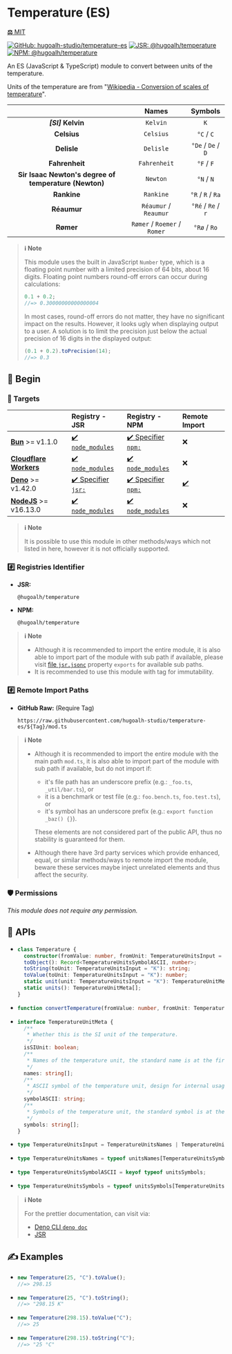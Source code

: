 # Temperature (ES)

[**⚖️** MIT](./LICENSE.md)

[![GitHub: hugoalh-studio/temperature-es](https://img.shields.io/github/v/release/hugoalh-studio/temperature-es?label=hugoalh-studio/temperature-es&labelColor=181717&logo=github&logoColor=ffffff&sort=semver&style=flat "GitHub: hugoalh-studio/temperature-es")](https://github.com/hugoalh-studio/temperature-es)
[![JSR: @hugoalh/temperature](https://img.shields.io/jsr/v/@hugoalh/temperature?label=@hugoalh/temperature&labelColor=F7DF1E&logo=jsr&logoColor=000000&style=flat "JSR: @hugoalh/temperature")](https://jsr.io/@hugoalh/temperature)
[![NPM: @hugoalh/temperature](https://img.shields.io/npm/v/@hugoalh/temperature?label=@hugoalh/temperature&labelColor=CB3837&logo=npm&logoColor=ffffff&style=flat "NPM: @hugoalh/temperature")](https://www.npmjs.com/package/@hugoalh/temperature)

An ES (JavaScript & TypeScript) module to convert between units of the temperature.

Units of the temperature are from "[Wikipedia - Conversion of scales of temperature](https://en.wikipedia.org/wiki/Conversion_of_scales_of_temperature)".

|  | **Names** | **Symbols** |
|:-:|:-:|:-:|
| ***\[SI\]*** **Kelvin** | `Kelvin` | `K` |
| **Celsius** | `Celsius` | `°C` / `C` |
| **Delisle** | `Delisle` | `°De` / `De` / `D` |
| **Fahrenheit** | `Fahrenheit` | `°F` / `F` |
| **Sir Isaac Newton's degree of temperature (Newton)** | `Newton` | `°N` / `N` |
| **Rankine** | `Rankine` | `°R` / `R` / `Ra` |
| **Réaumur** | `Réaumur` / `Reaumur` | `°Ré` / `Re` / `r` |
| **Rømer** | `Rømer` / `Roemer` / `Romer` | `°Rø` / `Ro` |

> **ℹ️ Note**
>
> This module uses the built in JavaScript `Number` type, which is a floating point number with a limited precision of 64 bits, about 16 digits. Floating point numbers round-off errors can occur during calculations:
>
> ```ts
> 0.1 + 0.2;
> //=> 0.30000000000000004
> ```
>
> In most cases, round-off errors do not matter, they have no significant impact on the results. However, it looks ugly when displaying output to a user. A solution is to limit the precision just below the actual precision of 16 digits in the displayed output:
>
> ```ts
> (0.1 + 0.2).toPrecision(14);
> //=> 0.3
> ```

## 🔰 Begin

### 🎯 Targets

|  | **Registry - JSR** | **Registry - NPM** | **Remote Import** |
|:--|:--|:--|:--|
| **[Bun](https://bun.sh/)** >= v1.1.0 | [✔️ `node_modules`](https://jsr.io/docs/npm-compatibility) | [✔️ Specifier `npm:`](https://bun.sh/docs/runtime/autoimport) | ❌ |
| **[Cloudflare Workers](https://workers.cloudflare.com/)** | [✔️ `node_modules`](https://jsr.io/docs/with/cloudflare-workers) | [✔️ `node_modules`](https://docs.npmjs.com/using-npm-packages-in-your-projects) | ❌ |
| **[Deno](https://deno.land/)** >= v1.42.0 | [✔️ Specifier `jsr:`](https://jsr.io/docs/with/deno) | [✔️ Specifier `npm:`](https://docs.deno.com/runtime/manual/node/npm_specifiers) | [✔️](https://docs.deno.com/runtime/manual/basics/modules/#remote-import) |
| **[NodeJS](https://nodejs.org/)** >= v16.13.0 | [✔️ `node_modules`](https://jsr.io/docs/with/node) | [✔️ `node_modules`](https://docs.npmjs.com/using-npm-packages-in-your-projects) | ❌ |

> **ℹ️ Note**
>
> It is possible to use this module in other methods/ways which not listed in here, however it is not officially supported.

### #️⃣ Registries Identifier

- **JSR:**
  ```
  @hugoalh/temperature
  ```
- **NPM:**
  ```
  @hugoalh/temperature
  ```

> **ℹ️ Note**
>
> - Although it is recommended to import the entire module, it is also able to import part of the module with sub path if available, please visit [file `jsr.jsonc`](./jsr.jsonc) property `exports` for available sub paths.
> - It is recommended to use this module with tag for immutability.

### #️⃣ Remote Import Paths

- **GitHub Raw:** (Require Tag)
  ```
  https://raw.githubusercontent.com/hugoalh-studio/temperature-es/${Tag}/mod.ts
  ```

> **ℹ️ Note**
>
> - Although it is recommended to import the entire module with the main path `mod.ts`, it is also able to import part of the module with sub path if available, but do not import if:
>
>   - it's file path has an underscore prefix (e.g.: `_foo.ts`, `_util/bar.ts`), or
>   - it is a benchmark or test file (e.g.: `foo.bench.ts`, `foo.test.ts`), or
>   - it's symbol has an underscore prefix (e.g.: `export function _baz() {}`).
>
>   These elements are not considered part of the public API, thus no stability is guaranteed for them.
> - Although there have 3rd party services which provide enhanced, equal, or similar methods/ways to remote import the module, beware these services maybe inject unrelated elements and thus affect the security.

### 🛡️ Permissions

*This module does not require any permission.*

## 🧩 APIs

- ```ts
  class Temperature {
    constructor(fromValue: number, fromUnit: TemperatureUnitsInput = "K"): Temperature;
    toObject(): Record<TemperatureUnitsSymbolASCII, number>;
    toString(toUnit: TemperatureUnitsInput = "K"): string;
    toValue(toUnit: TemperatureUnitsInput = "K"): number;
    static unit(unit: TemperatureUnitsInput = "K"): TemperatureUnitMeta;
    static units(): TemperatureUnitMeta[];
  }
  ```
- ```ts
  function convertTemperature(fromValue: number, fromUnit: TemperatureUnitsInput = "K", toUnit: TemperatureUnitsInput = "K"): number;
  ```
- ```ts
  interface TemperatureUnitMeta {
    /**
     * Whether this is the SI unit of the temperature.
     */
    isSIUnit: boolean;
    /**
     * Names of the temperature unit, the standard name is at the first index.
     */
    names: string[];
    /**
     * ASCII symbol of the temperature unit, design for internal usage.
     */
    symbolASCII: string;
    /**
     * Symbols of the temperature unit, the standard symbol is at the first index.
     */
    symbols: string[];
  }
  ```
- ```ts
  type TemperatureUnitsInput = TemperatureUnitsNames | TemperatureUnitsSymbolASCII | TemperatureUnitsSymbols;
  ```
- ```ts
  type TemperatureUnitsNames = typeof unitsNames[TemperatureUnitsSymbolASCII][number];
  ```
- ```ts
  type TemperatureUnitsSymbolASCII = keyof typeof unitsSymbols;
  ```
- ```ts
  type TemperatureUnitsSymbols = typeof unitsSymbols[TemperatureUnitsSymbolASCII][number];
  ```

> **ℹ️ Note**
>
> For the prettier documentation, can visit via:
>
> - [Deno CLI `deno doc`](https://deno.land/manual/tools/documentation_generator)
> - [JSR](https://jsr.io/@hugoalh/temperature)

## ✍️ Examples

- ```ts
  new Temperature(25, "C").toValue();
  //=> 298.15
  ```
- ```ts
  new Temperature(25, "C").toString();
  //=> "298.15 K"
  ```
- ```ts
  new Temperature(298.15).toValue("C");
  //=> 25
  ```
- ```ts
  new Temperature(298.15).toString("C");
  //=> "25 °C"
  ```
